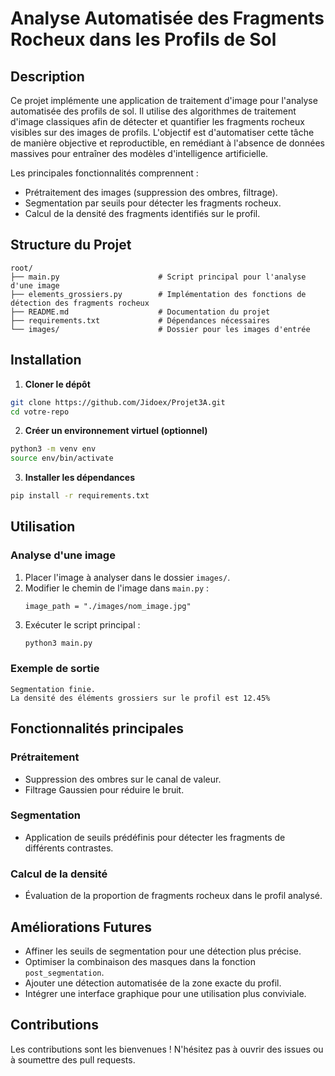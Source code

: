 # Analyse Automatisée des Fragments Rocheux dans les Profils de Sol

## Description
Ce projet implémente une application de traitement d'image pour l'analyse automatisée des profils de sol. Il utilise des algorithmes de traitement d'image classiques afin de détecter et quantifier les fragments rocheux visibles sur des images de profils. L'objectif est d'automatiser cette tâche de manière objective et reproductible, en remédiant à l'absence de données massives pour entraîner des modèles d'intelligence artificielle.

Les principales fonctionnalités comprennent :
- Prétraitement des images (suppression des ombres, filtrage).
- Segmentation par seuils pour détecter les fragments rocheux.
- Calcul de la densité des fragments identifiés sur le profil.

## Structure du Projet
```
root/
├── main.py                      # Script principal pour l'analyse d'une image
├── elements_grossiers.py        # Implémentation des fonctions de détection des fragments rocheux
├── README.md                    # Documentation du projet
├── requirements.txt             # Dépendances nécessaires
└── images/                      # Dossier pour les images d'entrée
```

## Installation
1. **Cloner le dépôt**
```bash
git clone https://github.com/Jidoex/Projet3A.git
cd votre-repo
```

2. **Créer un environnement virtuel (optionnel)**
```bash
python3 -m venv env
source env/bin/activate
```

3. **Installer les dépendances**
```bash
pip install -r requirements.txt
```

## Utilisation
### Analyse d'une image
1. Placer l'image à analyser dans le dossier `images/`.
2. Modifier le chemin de l'image dans `main.py` :
   ```python3
   image_path = "./images/nom_image.jpg"
   ```
3. Exécuter le script principal :
   ```bash
   python3 main.py
   ```

### Exemple de sortie
```
Segmentation finie.
La densité des éléments grossiers sur le profil est 12.45%
```

## Fonctionnalités principales
### Prétraitement
- Suppression des ombres sur le canal de valeur.
- Filtrage Gaussien pour réduire le bruit.

### Segmentation
- Application de seuils prédéfinis pour détecter les fragments de différents contrastes.

### Calcul de la densité
- Évaluation de la proportion de fragments rocheux dans le profil analysé.

## Améliorations Futures
- Affiner les seuils de segmentation pour une détection plus précise.
- Optimiser la combinaison des masques dans la fonction `post_segmentation`.
- Ajouter une détection automatisée de la zone exacte du profil.
- Intégrer une interface graphique pour une utilisation plus conviviale.

## Contributions
Les contributions sont les bienvenues ! N'hésitez pas à ouvrir des issues ou à soumettre des pull requests.